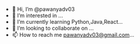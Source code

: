 - 👋 Hi, I’m @pawanyadv03
- 👀 I’m interested in ...
- 🌱 I’m currently learning Python,Java,React...
- 💞️ I’m looking to collaborate on ...
- 📫 How to reach me pawanyadv03@gmail.com...

<!---
pawanyadv03/pawanyadv03 is a ✨ special ✨ repository because its `README.md` (this file) appears on your GitHub profile.
You can click the Preview link to take a look at your changes.
--->
